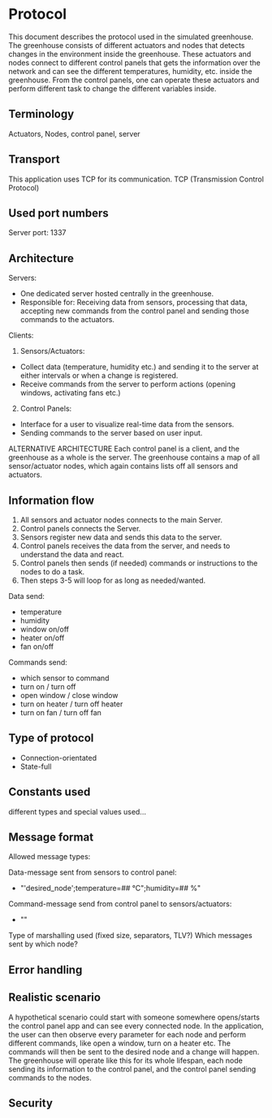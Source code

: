 # Protocol
This document describes the protocol used in the simulated greenhouse. The greenhouse consists of
different actuators and nodes that detects changes in the environment inside the greenhouse. These
actuators and nodes connect to different control panels that gets the information over the network
and can see the different temperatures, humidity, etc. inside the greenhouse. From the control 
panels, one can operate these actuators and perform different task to change the different 
variables inside.

## Terminology
Actuators, Nodes, control panel, server

## Transport
This application uses TCP for its communication. TCP (Transmission Control Protocol)

## Used port numbers
Server port: 1337

## Architecture
Servers: 
- One dedicated server hosted centrally in the greenhouse.
- Responsible for: Receiving data from sensors, processing that data, 
accepting new commands from the control panel and sending those commands to the actuators.

Clients: 
1. Sensors/Actuators:
- Collect data (temperature, humidity etc.) and sending it to the server at either intervals or when 
a change is registered.
- Receive commands from the server to perform actions (opening windows, activating fans etc.)

2. Control Panels:
- Interface for a user to visualize real-time data from the sensors.
- Sending commands to the server based on user input.

ALTERNATIVE ARCHITECTURE
Each control panel is a client, and the greenhouse as a whole is the server. The greenhouse
contains a map of all sensor/actuator nodes, which again contains lists off all sensors and
actuators.

## Information flow
1. All sensors and actuator nodes connects to the main Server.
2. Control panels connects the Server.
3. Sensors register new data and sends this data to the server.
4. Control panels receives the data from the server, and needs to understand the data and react.
5. Control panels then sends (if needed) commands or instructions to the nodes to do a task.
6. Then steps 3-5 will loop for as long as needed/wanted.

Data send:
- temperature
- humidity
- window on/off
- heater on/off
- fan on/off

Commands send:
- which sensor to command
- turn on / turn off
- open window / close window
- turn on heater / turn off heater
- turn on fan / turn off fan

## Type of protocol
- Connection-orientated
- State-full

## Constants used
different types and special values used...

## Message format
Allowed message types:

Data-message sent from sensors to control panel:
- "'desired_node';temperature=## °C";humidity=## %"

Command-message send from control panel to sensors/actuators:
- ""

Type of marshalling used (fixed size, separators, TLV?)
Which messages sent by which node?

## Error handling

## Realistic scenario
A hypothetical scenario could start with someone somewhere opens/starts the control panel app and 
can see every connected node. In the application, the user can then observe every parameter for each
node and perform different commands, like open a window, turn on a heater etc. The commands will
then be sent to the desired node and a change will happen. The greenhouse will operate like this for
its whole lifespan, each node sending its information to the control panel, and the control panel 
sending commands to the nodes.

## Security